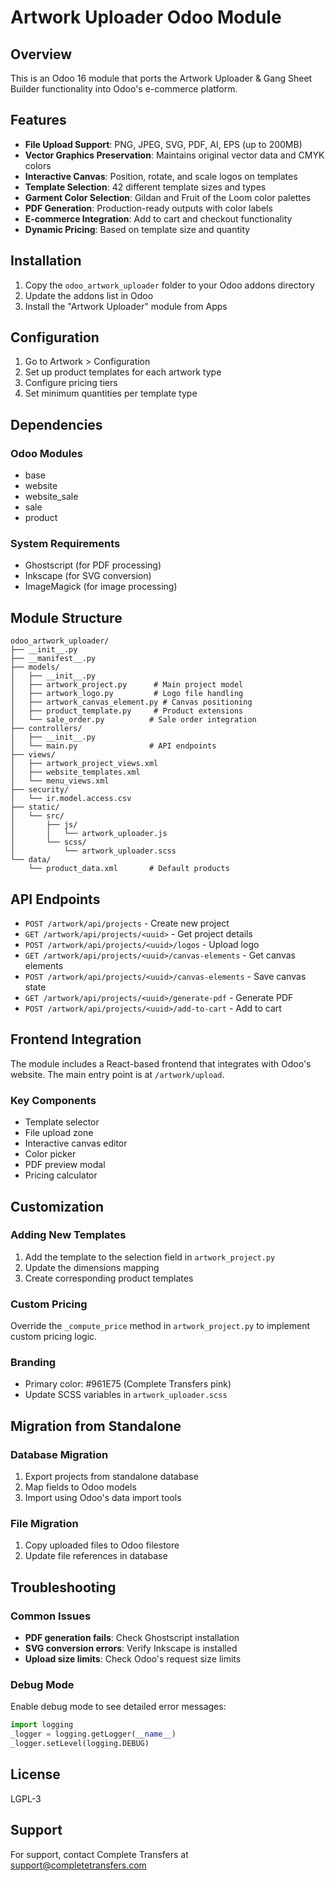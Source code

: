 # Artwork Uploader Odoo Module

## Overview
This is an Odoo 16 module that ports the Artwork Uploader & Gang Sheet Builder functionality into Odoo's e-commerce platform.

## Features
- **File Upload Support**: PNG, JPEG, SVG, PDF, AI, EPS (up to 200MB)
- **Vector Graphics Preservation**: Maintains original vector data and CMYK colors
- **Interactive Canvas**: Position, rotate, and scale logos on templates
- **Template Selection**: 42 different template sizes and types
- **Garment Color Selection**: Gildan and Fruit of the Loom color palettes
- **PDF Generation**: Production-ready outputs with color labels
- **E-commerce Integration**: Add to cart and checkout functionality
- **Dynamic Pricing**: Based on template size and quantity

## Installation

1. Copy the `odoo_artwork_uploader` folder to your Odoo addons directory
2. Update the addons list in Odoo
3. Install the "Artwork Uploader" module from Apps

## Configuration

1. Go to Artwork > Configuration
2. Set up product templates for each artwork type
3. Configure pricing tiers
4. Set minimum quantities per template type

## Dependencies

### Odoo Modules
- base
- website
- website_sale
- sale
- product

### System Requirements
- Ghostscript (for PDF processing)
- Inkscape (for SVG conversion)
- ImageMagick (for image processing)

## Module Structure

```
odoo_artwork_uploader/
├── __init__.py
├── __manifest__.py
├── models/
│   ├── __init__.py
│   ├── artwork_project.py      # Main project model
│   ├── artwork_logo.py         # Logo file handling
│   ├── artwork_canvas_element.py # Canvas positioning
│   ├── product_template.py     # Product extensions
│   └── sale_order.py          # Sale order integration
├── controllers/
│   ├── __init__.py
│   └── main.py                # API endpoints
├── views/
│   ├── artwork_project_views.xml
│   ├── website_templates.xml
│   └── menu_views.xml
├── security/
│   └── ir.model.access.csv
├── static/
│   └── src/
│       ├── js/
│       │   └── artwork_uploader.js
│       └── scss/
│           └── artwork_uploader.scss
└── data/
    └── product_data.xml       # Default products
```

## API Endpoints

- `POST /artwork/api/projects` - Create new project
- `GET /artwork/api/projects/<uuid>` - Get project details
- `POST /artwork/api/projects/<uuid>/logos` - Upload logo
- `GET /artwork/api/projects/<uuid>/canvas-elements` - Get canvas elements
- `POST /artwork/api/projects/<uuid>/canvas-elements` - Save canvas state
- `GET /artwork/api/projects/<uuid>/generate-pdf` - Generate PDF
- `POST /artwork/api/projects/<uuid>/add-to-cart` - Add to cart

## Frontend Integration

The module includes a React-based frontend that integrates with Odoo's website. The main entry point is at `/artwork/upload`.

### Key Components
- Template selector
- File upload zone
- Interactive canvas editor
- Color picker
- PDF preview modal
- Pricing calculator

## Customization

### Adding New Templates
1. Add the template to the selection field in `artwork_project.py`
2. Update the dimensions mapping
3. Create corresponding product templates

### Custom Pricing
Override the `_compute_price` method in `artwork_project.py` to implement custom pricing logic.

### Branding
- Primary color: #961E75 (Complete Transfers pink)
- Update SCSS variables in `artwork_uploader.scss`

## Migration from Standalone

### Database Migration
1. Export projects from standalone database
2. Map fields to Odoo models
3. Import using Odoo's data import tools

### File Migration
1. Copy uploaded files to Odoo filestore
2. Update file references in database

## Troubleshooting

### Common Issues
- **PDF generation fails**: Check Ghostscript installation
- **SVG conversion errors**: Verify Inkscape is installed
- **Upload size limits**: Check Odoo's request size limits

### Debug Mode
Enable debug mode to see detailed error messages:
```python
import logging
_logger = logging.getLogger(__name__)
_logger.setLevel(logging.DEBUG)
```

## License
LGPL-3

## Support
For support, contact Complete Transfers at support@completetransfers.com